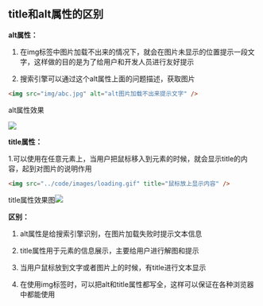## title和alt属性的区别

 **alt属性：**

1. 在img标签中图片加载不出来的情况下，就会在图片未显示的位置提示一段文字，这样做的目的是为了给用户和开发人员进行友好提示

2. 搜索引擎可以通过这个alt属性上面的问题描述，获取图片

```html
<img src="img/abc.jpg" alt="alt图片加载不出来提示文字" />
```

alt属性效果

![](https://img-blog.csdnimg.cn/f4d37c11e7254ae8b741e0199e4a2015.png)

**title属性：**

 1.可以使用在任意元素上，当用户把鼠标移入到元素的时候，就会显示title的内容，起到对图片的说明作用

```html
<img src="../code/images/loading.gif" title="鼠标放上显示内容" />
```

title属性效果图![](https://img-blog.csdnimg.cn/e1eef97417754f5da5ca84a536db9fa1.png?x-oss-process=image/watermark,type_d3F5LXplbmhlaQ,shadow_50,text_Q1NETiBA5qyn5qyn5ZGA,size_20,color_FFFFFF,t_70,g_se,x_16)

**区别：**

1. alt属性是给搜索引擎识别，在图片加载失败时提示文本信息

2. title属性用于元素的信息展示，主要给用户进行解图和提示

3. 当用户鼠标放到文字或者图片上的时候，有title进行文本显示

4. 在使用img标签时，可以把alt和title属性都写全，这样可以保证在各种浏览器中都能使用